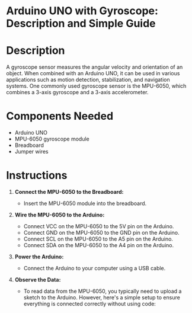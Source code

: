 # Arduino UNO with Gyroscope: Description and Simple Guide

# Description
A gyroscope sensor measures the angular velocity and orientation of an object. When combined with an Arduino UNO, it can be used in various applications such as motion detection, stabilization, and navigation systems. One commonly used gyroscope sensor is the MPU-6050, which combines a 3-axis gyroscope and a 3-axis accelerometer.

# Components Needed
- Arduino UNO
- MPU-6050 gyroscope module
- Breadboard
- Jumper wires

# Instructions

1. **Connect the MPU-6050 to the Breadboard:**
   - Insert the MPU-6050 module into the breadboard.

2. **Wire the MPU-6050 to the Arduino:**
   - Connect VCC on the MPU-6050 to the 5V pin on the Arduino.
   - Connect GND on the MPU-6050 to the GND pin on the Arduino.
   - Connect SCL on the MPU-6050 to the A5 pin on the Arduino.
   - Connect SDA on the MPU-6050 to the A4 pin on the Arduino.

3. **Power the Arduino:**
   - Connect the Arduino to your computer using a USB cable.

4. **Observe the Data:**
   - To read data from the MPU-6050, you typically need to upload a sketch to the Arduino. However, here's a simple setup to ensure everything is connected correctly without using code:

